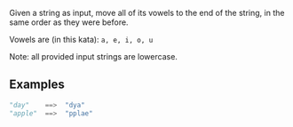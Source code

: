 Given a string as input, move all of its vowels to the end of the string, in the same order as they were before.

Vowels are (in this kata): `a, e, i, o, u`

Note: all provided input strings are lowercase.


## Examples
```python
"day"    ==>  "dya"
"apple"  ==>  "pplae"
```